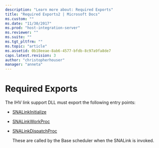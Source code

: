 ```yaml
---
description: "Learn more about: Required Exports"
title: "Required Exports2 | Microsoft Docs"
ms.custom: ""
ms.date: "11/30/2017"
ms.prod: "host-integration-server"
ms.reviewer: ""
ms.suite: ""
ms.tgt_pltfrm: ""
ms.topic: "article"
ms.assetid: 0b18eeae-8ab6-4577-bfdb-8c97a9fa8de7
caps.latest.revision: 3
author: "christopherhouser"
manager: "anneta"
---
```

# Required Exports
The IHV link support DLL must export the following entry points:  
  
- [SNALinkInitialize](./snalinkinitialize2.md)  
  
- [SNALinkWorkProc](./snalinkworkproc1.md)  
  
- [SNALinkDispatchProc](./snalinkdispatchproc2.md)  
  
  These are called by the Base scheduler when the SNALink is invoked.
